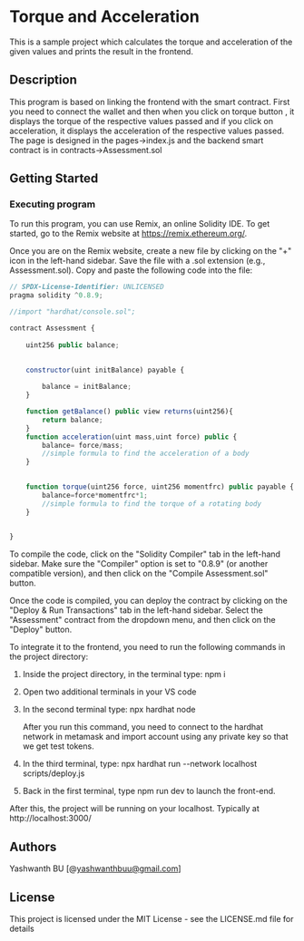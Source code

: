 # Torque and Acceleration

This is a sample project which calculates the torque and acceleration of the given values and prints the result in the frontend. 

## Description

This program is based on linking the frontend with the smart contract. First you need to connect the wallet and then when you click on torque button , it displays the torque of the respective values passed and if you click on acceleration, it displays the acceleration of the respective values passed. The page is designed in the pages->index.js and the backend smart contract is in contracts->Assessment.sol

## Getting Started

### Executing program

To run this program, you can use Remix, an online Solidity IDE. To get started, go to the Remix website at https://remix.ethereum.org/.

Once you are on the Remix website, create a new file by clicking on the "+" icon in the left-hand sidebar. Save the file with a .sol extension (e.g., Assessment.sol). Copy and paste the following code into the file:

```javascript
// SPDX-License-Identifier: UNLICENSED
pragma solidity ^0.8.9;

//import "hardhat/console.sol";

contract Assessment {
    
    uint256 public balance;
   

    constructor(uint initBalance) payable {
        
        balance = initBalance;
    }

    function getBalance() public view returns(uint256){
        return balance;
    }
    function acceleration(uint mass,uint force) public {
        balance= force/mass;
        //simple formula to find the acceleration of a body
    }
  

    function torque(uint256 force, uint256 momentfrc) public payable {
        balance=force*momentfrc*1;
        //simple formula to find the torque of a rotating body
    }

    
}
```

To compile the code, click on the "Solidity Compiler" tab in the left-hand sidebar. Make sure the "Compiler" option is set to "0.8.9" (or another compatible version), and then click on the "Compile Assessment.sol" button.

Once the code is compiled, you can deploy the contract by clicking on the "Deploy & Run Transactions" tab in the left-hand sidebar. Select the "Assessment" contract from the dropdown menu, and then click on the "Deploy" button.

To integrate it to the frontend, you need to run the following commands in the project directory:

1. Inside the project directory, in the terminal type: npm i
2. Open two additional terminals in your VS code
3. In the second terminal type: npx hardhat node
   
   After you run this command, you need to connect to the hardhat network in metamask and import account using any private key so that we get test tokens.
   
4. In the third terminal, type: npx hardhat run --network localhost scripts/deploy.js
5. Back in the first terminal, type npm run dev to launch the front-end.

After this, the project will be running on your localhost. 
Typically at http://localhost:3000/

## Authors

Yashwanth BU
[@yashwanthbuu@gmail.com]


## License

This project is licensed under the MIT License - see the LICENSE.md file for details
